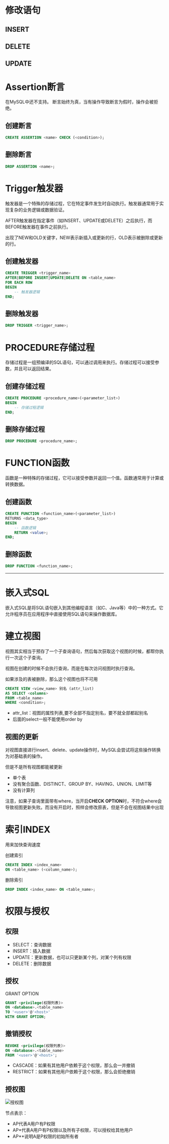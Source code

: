 # 修改语句
## INSERT
## DELETE
## UPDATE

# Assertion断言

在MySQL中还不支持。
断言始终为真，当有操作导致断言为假时，操作会被拒绝。

## 创建断言
```SQL
CREATE ASSERTION <name> CHECK (<condition>);
```
## 删除断言
```SQL
DROP ASSERTION <name>;
```

# Trigger触发器
触发器是一个特殊的存储过程，它在特定事件发生时自动执行。触发器通常用于实现复杂的业务逻辑或数据验证。

AFTER触发器在指定事件（如INSERT、UPDATE或DELETE）之后执行，而BEFORE触发器在事件之前执行。

出现了NEW和OLD关键字，NEW表示新插入或更新的行，OLD表示被删除或更新的行。

## 创建触发器
```SQL
CREATE TRIGGER <trigger_name>
AFTER|BEFORE INSERT|UPDATE|DELETE ON <table_name>
FOR EACH ROW
BEGIN
    -- 触发器逻辑
END;
```
## 删除触发器
```SQL
DROP TRIGGER <trigger_name>;
```

# PROCEDURE存储过程
存储过程是一组预编译的SQL语句，可以通过调用来执行。存储过程可以接受参数，并且可以返回结果。
## 创建存储过程
```SQL
CREATE PROCEDURE <procedure_name>(<parameter_list>)
BEGIN
    -- 存储过程逻辑
END;
```
## 删除存储过程
```SQL
DROP PROCEDURE <procedure_name>;
```

# FUNCTION函数
函数是一种特殊的存储过程，它可以接受参数并返回一个值。函数通常用于计算或转换数据。
## 创建函数
```SQL
CREATE FUNCTION <function_name>(<parameter_list>)
RETURNS <data_type>
BEGIN
    -- 函数逻辑
    RETURN <value>;
END;
```
## 删除函数
```SQL
DROP FUNCTION <function_name>;
```

---
# 嵌入式SQL
嵌入式SQL是将SQL语句嵌入到其他编程语言（如C、Java等）中的一种方式。它允许程序员在应用程序中直接使用SQL语句来操作数据库。

# 建立视图

视图其实相当于预存了一个子查询语句，然后每次获取这个视图的时候，都帮你执行一次这个子查询。

视图在创建的时候不会执行查询，而是在每次访问视图时执行查询。

如果涉及的表被删除，那么这个视图也将不可用


```SQL
CREATE VIEW <view_name> 别名 (attr_list)
AS SELECT <columns>
FROM <table_name>
WHERE <condition>;
```
+ attr_list：视图的属性列表,要不全部不指定别名，要不就全部都起别名
+ 后面的select一般不能使用order by

## 视图的更新
对视图直接进行insert、delete、update操作时，MySQL会尝试将这些操作转换为对基础表的操作。

但是不是所有视图都能被更新

+ 单个表
+ 没有聚合函数、DISTINCT、GROUP BY、HAVING、UNION、LIMIT等
+ 没有计算列

注意，如果子查询里面带有where，当开启**CHECK OPTION**时，不符合where会导致视图更新失败。而没有开启时，照样会修改原表，但是不会在视图结果中出现

# 索引INDEX

用来加快查询速度

创建索引
```SQL
CREATE INDEX <index_name>
ON <table_name> (<column_name>);
```
删除索引
```SQL
DROP INDEX <index_name> ON <table_name>;
```

# 权限与授权

## 权限
+ SELECT：查询数据
+ INSERT：插入数据
+ UPDATE：更新数据，也可以只更新某个列，对某个列有权限
+ DELETE：删除数据

## 授权

GRANT OPTION

```SQL
GRANT <privilege(权限列表)> 
ON <database>.<table_name> 
TO '<user>'@'<host>'
WITH GRANT OPTION;
``` 

## 撤销授权
```SQL
REVOKE <privilege(权限列表)>
ON <database>.<table_name>
FROM '<user>'@'<host>';
```
+ CASCADE：如果有其他用户依赖于这个权限，那么会一并撤销
+ RESTRICT：如果有其他用户依赖于这个权限，那么会拒绝撤销

## 授权图

![授权图](./pics/授权图.png)

节点表示：
* AP代表A用户有P权限
* AP*代表A用户有P权限以及所有子权限，可以授权给其他用户
* AP**说明A是P权限的初始所有者